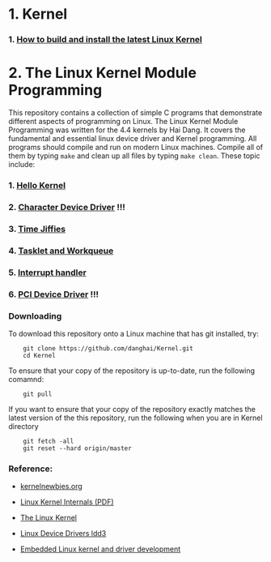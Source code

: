 # 1. Kernel
 
### 1. [How to build and install the latest Linux Kernel](https://github.com/danghai/Kernel/tree/master/install_kernel.md)

# 2. The Linux Kernel Module Programming 

This repository contains a collection of simple C programs that demonstrate different 
aspects of programming on Linux. The Linux Kernel Module Programming was written for the 4.4 kernels by
Hai Dang. It covers the fundamental and essential linux device driver and Kernel programming. All programs
should compile and run on modern Linux machines. Compile all of them by typing `make` and clean up all files
by typing `make clean`. These topic include: 

### 1. [Hello Kernel](https://github.com/danghai/Kernel/tree/master/hello_kernel)

### 2. [Character Device Driver](https://github.com/danghai/Kernel/tree/master/character_device_driver)  !!!

### 3. [Time Jiffies](https://github.com/danghai/Kernel/tree/master/time_jiffies)

### 4. [Tasklet and Workqueue](https://github.com/danghai/Kernel/tree/master/tasklet_workqueue)

### 5. [Interrupt handler](https://github.com/danghai/Kernel/tree/master/irq_handler)

### 6. [PCI Device Driver](https://github.com/danghai/Kernel/tree/master/pci)   !!!

### Downloading 

To download this repository onto a Linux machine that has git installed, try:

```
	git clone https://github.com/danghai/Kernel.git
	cd Kernel
```

To ensure that your copy of the repository is up-to-date, run the following comamnd: 

```
	git pull
```

If you want to ensure that your copy of the repository exactly matches the latest version of the this 
repository, run the following when you are in Kernel directory

```
	git fetch -all
	git reset --hard origin/master
```


### Reference:

* [kernelnewbies.org](https://kernelnewbies.org/)

* [Linux Kernel Internals (PDF)](http://www.tldp.org/LDP/lki/lki.pdf)

* [The Linux Kernel](http://www.tldp.org/LDP/tlk/tlk.html)

* [Linux Device Drivers ldd3](https://lwn.net/Kernel/LDD3/)

* [Embedded Linux kernel and driver development](http://makelinux.net/books/embedded_linux_kernel_and_drivers/)



